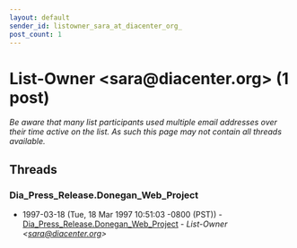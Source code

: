 ```yaml
---
layout: default
sender_id: listowner_sara_at_diacenter_org_
post_count: 1
---
```


# List-Owner <sara<span>@</span>diacenter.org> (1 post)

_Be aware that many list participants used multiple email addresses over their time active on the list. As such this page may not contain all threads available._

## Threads

### Dia_Press_Release.Donegan_Web_Project
+ 1997-03-18 (Tue, 18 Mar 1997 10:51:03 -0800 (PST)) - [Dia_Press_Release.Donegan_Web_Project](/archive/1997/03/80c53b98071eaab69265225130646864e8dc8d05fd96364030fb2e05ce620cdb) - _List-Owner \<sara@diacenter.org\>_

